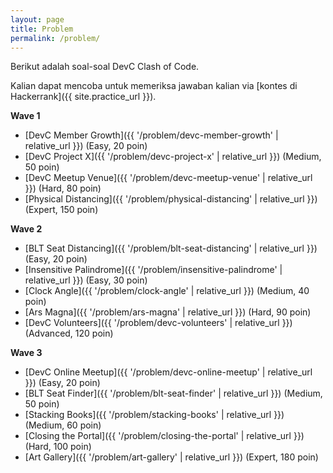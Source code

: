 ```yaml
---
layout: page
title: Problem
permalink: /problem/
---
```


Berikut adalah soal-soal DevC Clash of Code.

Kalian dapat mencoba untuk memeriksa jawaban kalian via [kontes di Hackerrank]({{ site.practice_url }}).

**Wave 1**

- [DevC Member Growth]({{ '/problem/devc-member-growth' | relative_url }}) (Easy, 20 poin)
- [DevC Project X]({{ '/problem/devc-project-x' | relative_url }}) (Medium, 50 poin)
- [DevC Meetup Venue]({{ '/problem/devc-meetup-venue' | relative_url }}) (Hard, 80 poin)
- [Physical Distancing]({{ '/problem/physical-distancing' | relative_url }}) (Expert, 150 poin)

**Wave 2**

- [BLT Seat Distancing]({{ '/problem/blt-seat-distancing' | relative_url }}) (Easy, 20 poin)
- [Insensitive Palindrome]({{ '/problem/insensitive-palindrome' | relative_url }}) (Easy, 30 poin)
- [Clock Angle]({{ '/problem/clock-angle' | relative_url }}) (Medium, 40 poin)
- [Ars Magna]({{ '/problem/ars-magna' | relative_url }}) (Hard, 90 poin)
- [DevC Volunteers]({{ '/problem/devc-volunteers' | relative_url }}) (Advanced, 120 poin)

**Wave 3**

- [DevC Online Meetup]({{ '/problem/devc-online-meetup' | relative_url }}) (Easy, 20 poin)
- [BLT Seat Finder]({{ '/problem/blt-seat-finder' | relative_url }}) (Medium, 50 poin)
- [Stacking Books]({{ '/problem/stacking-books' | relative_url }}) (Medium, 60 poin)
- [Closing the Portal]({{ '/problem/closing-the-portal' | relative_url }}) (Hard, 100 poin)
- [Art Gallery]({{ '/problem/art-gallery' | relative_url }}) (Expert, 180 poin)
